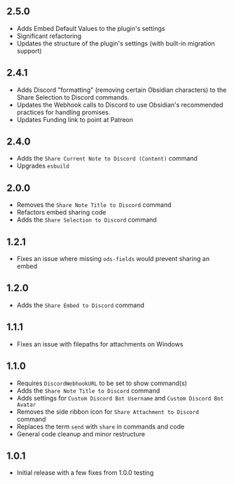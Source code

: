 ## 2.5.0
- Adds Embed Default Values to the plugin's settings
- Significant refactoring
- Updates the structure of the plugin's settings (with built-in migration support)

## 2.4.1
- Adds Discord "formatting" (removing certain Obsidian characters) to the Share Selection to Discord commands.
- Updates the Webhook calls to Discord to use Obsidian's recommended practices for handling promises.
- Updates Funding link to point at Patreon

## 2.4.0
- Adds the `Share Current Note to Discord (Content)` command
- Upgrades `esbuild`

## 2.0.0
- Removes the `Share Note Title to Discord` command
- Refactors embed sharing code
- Adds the `Share Selection to Discord` command

## 1.2.1
- Fixes an issue where missing `ods-fields` would prevent sharing an embed

## 1.2.0
- Adds the `Share Embed to Discord` command

## 1.1.1
- Fixes an issue with filepaths for attachments on Windows

## 1.1.0
- Requires `DiscordWebhookURL` to be set to show command(s)
- Adds the `Share Note Title to Discord` command
- Adds settings for `Custom Discord Bot Username` and `Custom Discord Bot Avatar`
- Removes the side ribbon icon for `Share Attachment to Discord` command
- Replaces the term `send` with `share` in commands and code
- General code cleanup and minor restructure

## 1.0.1
- Initial release with a few fixes from 1.0.0 testing